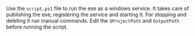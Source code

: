 Use the `script.ps1` file to run the exe as a windows service. It takes care of publishing the exe, registering the service and starting it. For stopping and deleting it run manual commands.
Edit the `$ProjectPath` and `OutputPath` before running the script.
